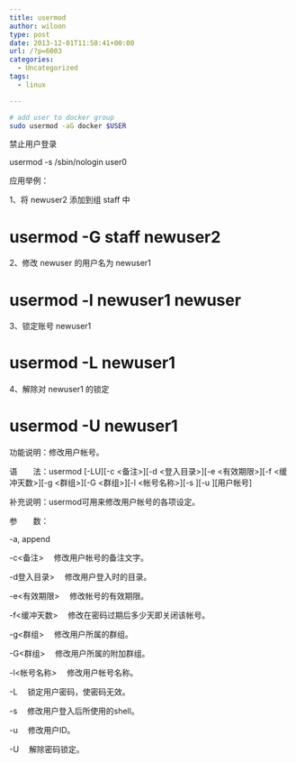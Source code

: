 ```yaml
---
title: usermod
author: wiloon
type: post
date: 2013-12-01T11:58:41+00:00
url: /?p=6003
categories:
  - Uncategorized
tags:
  - linux

---
```

```bash
# add user to docker group
sudo usermod -aG docker $USER
```

禁止用户登录
  
usermod -s /sbin/nologin user0

应用举例：
  
1、将 newuser2 添加到组 staff 中

# usermod -G staff newuser2

2、修改 newuser 的用户名为 newuser1

# usermod -l newuser1 newuser

3、锁定账号 newuser1

# usermod -L newuser1

4、解除对 newuser1 的锁定

# usermod -U newuser1

功能说明：修改用户帐号。

语　　法：usermod \[-LU\]\[-c <备注>\]\[-d <登入目录>\]\[-e <有效期限>\]\[-f <缓冲天数>\]\[-g <群组>\]\[-G <群组>\]\[-l <帐号名称>\][-s <shell>][-u <uid>][用户帐号]

补充说明：usermod可用来修改用户帐号的各项设定。

参　　数：
  
-a, append
  
-c<备注> 　修改用户帐号的备注文字。
  
-d登入目录> 　修改用户登入时的目录。
  
-e<有效期限> 　修改帐号的有效期限。
  
-f<缓冲天数> 　修改在密码过期后多少天即关闭该帐号。
  
-g<群组> 　修改用户所属的群组。
  
-G<群组> 　修改用户所属的附加群组。
  
-l<帐号名称> 　修改用户帐号名称。
  
-L 　锁定用户密码，使密码无效。
  
-s<shell> 　修改用户登入后所使用的shell。
  
-u<uid> 　修改用户ID。
  
-U 　解除密码锁定。